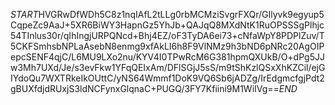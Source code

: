 $START$HVGRwDfWDh5C8z1nqIAfL2tLLg0rbMCMziSvgrFXQr/GIlyvk9egyup5CqpeZc9AaJ+5XR6BiWY3HapnGz5YhJb+QAJqQ8MXdNtK1RuOPSSSgPlhjc54TInlus30r/qIhIngjURPQNcd+Bhj4EZ/oF3TyDA6ei73+cNfaWpY8PDPlZuv/T5CKFSmhsbNPLaAsebN8enmg9xfAkLI6h8F9VlNMz9h3bND6pNRc20AgOIPepcSENF4qjC/L6MU9LXo2nu/KYV4I0TPwRcM6G381hpmQXUkB/O+dPg5JJw3Mh7UXd/Je/s3evFkw1YFqQEIxAm/DFlSGjJ5sS/m9tShKzlQSxXhKZCil/ejGIYdoQu7WXTRkeIkOUttC/yNS64Wmmf1DoK9VQ6Sb6jADZg/IrEdgmcfgjPdt2gBUXfdjdRUxjS3ldNCFynxGlqnaC+PUGQ/3FY7Kfiini9M1WiIVg==$END$